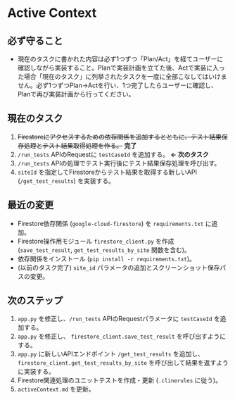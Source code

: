 # Active Context

## 必ず守ること
- 現在のタスクに書かれた内容は必ず1つずつ「Plan/Act」を経てユーザーに確認しながら実装すること。Planで実装計画を立てた後、Actで実装に入った場合「現在のタスク」に列挙されたタスクを一度に全部こなしてはいけません。必ず1つずつPlan→Actを行い、1つ完了したらユーザーに確認し、Planで再び実装計画から行ってください。

## 現在のタスク
1. ~~Firestoreにアクセスするための依存関係を追加するとともに、テスト結果保存処理とテスト結果取得処理を作る。~~ **完了**
2. `/run_tests` APIのRequestに `testCaseId` を追加する。 **← 次のタスク**
3. `/run_tests` APIの処理でテスト実行後にテスト結果保存処理を呼び出す。
4. `siteId` を指定してFirestoreからテスト結果を取得する新しいAPI (`/get_test_results`) を実装する。


## 最近の変更
- Firestore依存関係 (`google-cloud-firestore`) を `requirements.txt` に追加。
- Firestore操作用モジュール `firestore_client.py` を作成 (`save_test_result`, `get_test_results_by_site` 関数を含む)。
- 依存関係をインストール (`pip install -r requirements.txt`)。
- (以前のタスク完了) `site_id` パラメータの追加とスクリーンショット保存パスの変更。

## 次のステップ
1. `app.py` を修正し、`/run_tests` APIのRequestパラメータに `testCaseId` を追加する。
2. `app.py` を修正し、 `firestore_client.save_test_result` を呼び出すようにする。
3. `app.py` に新しいAPIエンドポイント `/get_test_results` を追加し、`firestore_client.get_test_results_by_site` を呼び出して結果を返すように実装する。
4. Firestore関連処理のユニットテストを作成・更新 (`.clinerules` に従う)。
5. `activeContext.md` を更新。

